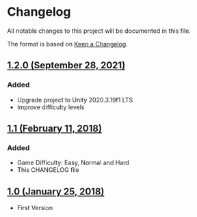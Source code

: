 # Changelog
All notable changes to this project will be documented in this file.

The format is based on [Keep a Changelog](http://keepachangelog.com/en/1.0.0/).

## [1.2.0 (September 28, 2021)](../../releases/tag/v1.2.0)
### Added
- Upgrade project to Unity 2020.3.19f1 LTS
- Improve difficulty levels

## [1.1 (February 11, 2018)](../../releases/tag/v1.1)
### Added
- Game Difficulty: Easy, Normal and Hard
- This CHANGELOG file

## [1.0 (January 25, 2018)](../../releases/tag/v1.0)
- First Version

